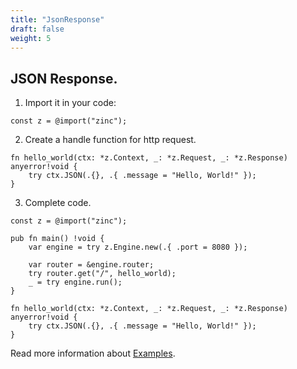 ```yaml
---
title: "JsonResponse"
draft: false
weight: 5
---
```


## JSON Response.

1. Import it in your code:
```zig
const z = @import("zinc");
```

2. Create a handle function for http request.
```zig
fn hello_world(ctx: *z.Context, _: *z.Request, _: *z.Response) anyerror!void {
    try ctx.JSON(.{}, .{ .message = "Hello, World!" });
}
```

3. Complete code.
```zig
const z = @import("zinc");

pub fn main() !void {
    var engine = try z.Engine.new(.{ .port = 8080 });

    var router = &engine.router;
    try router.get("/", hello_world);
    _ = try engine.run();
}

fn hello_world(ctx: *z.Context, _: *z.Request, _: *z.Response) anyerror!void {
    try ctx.JSON(.{}, .{ .message = "Hello, World!" });
}
```

Read more information about [Examples](https://github.com/zon-dev/zinc-examples).

